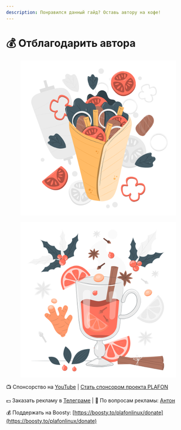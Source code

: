 ```yaml
---
description: Понравился данный гайд? Оставь автору на кофе!
---
```


# 💰 Отблагодарить автора

<div>

<figure><img src="../.gitbook/assets/Shawarma-pana.png" alt=""><figcaption></figcaption></figure>

 

<figure><img src="../.gitbook/assets/Mulled wine-pana.png" alt=""><figcaption></figcaption></figure>

</div>

📺 Спонсорство на [YouTube](https://bit.ly/3MHNzWa) | [Стать спонсором проекта PLAFON](https://bit.ly/3MHNzWa)

💵 Заказать рекламу в [Телеграме](https://t.me/plafonyoutube) | 💬 По вопросам рекламы: [Aнтон](https://t.me/Toxblh)

💰 Поддержать на Boosty: [https://boosty.to/plafonlinux/donate](https://boosty.to/plafonlinux/donate)
